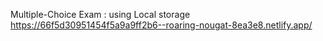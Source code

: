 Multiple-Choice Exam : using Local storage
https://66f5d30951454f5a9a9ff2b6--roaring-nougat-8ea3e8.netlify.app/
